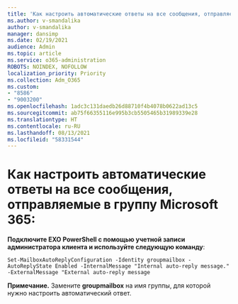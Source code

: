 ```yaml
---
title: 'Как настроить автоматические ответы на все сообщения, отправляемые в группу Microsoft 365:'
ms.author: v-smandalika
author: v-smandalika
manager: dansimp
ms.date: 02/19/2021
audience: Admin
ms.topic: article
ms.service: o365-administration
ROBOTS: NOINDEX, NOFOLLOW
localization_priority: Priority
ms.collection: Adm_O365
ms.custom:
- "8586"
- "9003200"
ms.openlocfilehash: 1adc3c131daedb26d88710f4b4078b0622ad13c5
ms.sourcegitcommit: ab75f66355116e995b3cb5505465b31989339e28
ms.translationtype: HT
ms.contentlocale: ru-RU
ms.lasthandoff: 08/13/2021
ms.locfileid: "58331544"
---
```

# <a name="to-configure-auto-reply-for-all-emails-sent-to-microsoft-365-group"></a>Как настроить автоматические ответы на все сообщения, отправляемые в группу Microsoft 365:

**Подключите EXO PowerShell с помощью учетной записи администратора клиента и используйте следующую команду**:

`Set-MailboxAutoReplyConfiguration -Identity groupmailbox -AutoReplyState Enabled -InternalMessage "Internal auto-reply message." -ExternalMessage "External auto-reply message`

**Примечание.** Замените **groupmailbox** на имя группы, для которой нужно настроить автоматический ответ.

